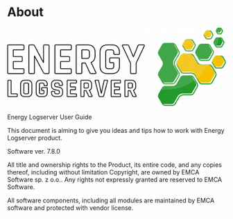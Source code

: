# About

![](/media_base/image1.png)

Energy Logserver User Guide

This document is aiming to give you ideas and tips how to work with Energy Logserver product.

Software ver. 7.8.0

All title and ownership rights to the Product, its entire code, and any copies thereof, including without limitation Copyright, are owned by EMCA Software sp. z o.o.. Any rights not expressly granted are reserved to EMCA Software.  

All software components, including all modules are maintained by EMCA software and protected with vendor license.
